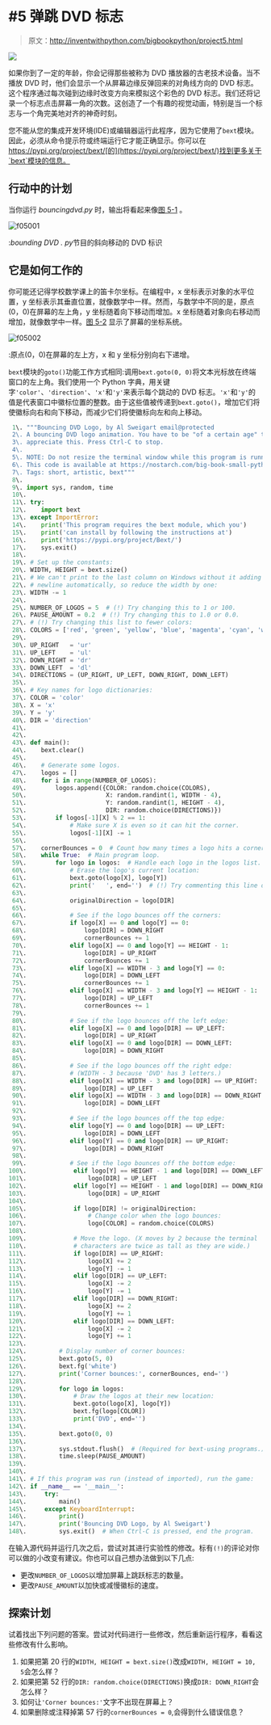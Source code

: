 # #5 弹跳 DVD 标志

> 原文：<http://inventwithpython.com/bigbookpython/project5.html>

![](img/9d995d63aaead72cad01120081eb8f75.png)

如果你到了一定的年龄，你会记得那些被称为 DVD 播放器的古老技术设备。当不播放 DVD 时，他们会显示一个从屏幕边缘反弹回来的对角线方向的 DVD 标志。这个程序通过每次碰到边缘时改变方向来模拟这个彩色的 DVD 标志。我们还将记录一个标志点击屏幕一角的次数。这创造了一个有趣的视觉动画，特别是当一个标志与一个角完美地对齐的神奇时刻。

您不能从您的集成开发环境(IDE)或编辑器运行此程序，因为它使用了`bext`模块。因此，必须从命令提示符或终端运行它才能正确显示。你可以在 https://pypi.org/project/bext/[的](https://pypi.org/project/bext/)找到更多关于`bext`模块的信息。

## 行动中的计划

当你运行 *bouncingdvd.py* 时，输出将看起来像[图 5-1](#calibre_link-336) 。

![f05001](img/4cd22c4dff5545c12f8ccf035fb96475.png)

:*bounding DVD . py*节目的斜向移动的 DVD 标识

## 它是如何工作的

你可能还记得学校数学课上的笛卡尔坐标。在编程中，x 坐标表示对象的水平位置，y 坐标表示其垂直位置，就像数学中一样。然而，与数学中不同的是，原点(0，0)在屏幕的左上角，y 坐标随着向下移动而增加。x 坐标随着对象向右移动而增加，就像数学中一样。[图 5-2](#calibre_link-337) 显示了屏幕的坐标系统。

![f05002](img/b95f3a29cdd99e92ee2ef58123b02d0c.png)

:原点(0，0)在屏幕的左上方，x 和 y 坐标分别向右下递增。

`bext`模块的`goto()`功能工作方式相同:调用`bext.goto(0, 0)`将文本光标放在终端窗口的左上角。我们使用一个 Python 字典，用关键字`'color'`、`'direction'`、`'x'`和`'y'`来表示每个跳动的 DVD 标志。`'x'`和`'y'`的值是代表窗口中徽标位置的整数。由于这些值被传递到`bext.goto()`，增加它们将使徽标向右和向下移动，而减少它们将使徽标向左和向上移动。

```py
 1\. """Bouncing DVD Logo, by Al Sweigart email@protected
 2\. A bouncing DVD logo animation. You have to be "of a certain age" to
 3\. appreciate this. Press Ctrl-C to stop.
 4\. 
 5\. NOTE: Do not resize the terminal window while this program is running.
 6\. This code is available at https://nostarch.com/big-book-small-python-programming
 7\. Tags: short, artistic, bext"""
 8\. 
 9\. import sys, random, time
 10\. 
 11\. try:
 12\.    import bext
 13\. except ImportError:
 14\.    print('This program requires the bext module, which you')
 15\.    print('can install by following the instructions at')
 16\.    print('https://pypi.org/project/Bext/')
 17\.    sys.exit()
 18\. 
 19\. # Set up the constants:
 20\. WIDTH, HEIGHT = bext.size()
 21\. # We can't print to the last column on Windows without it adding a
 22\. # newline automatically, so reduce the width by one:
 23\. WIDTH -= 1
 24\. 
 25\. NUMBER_OF_LOGOS = 5  # (!) Try changing this to 1 or 100.
 26\. PAUSE_AMOUNT = 0.2  # (!) Try changing this to 1.0 or 0.0.
 27\. # (!) Try changing this list to fewer colors:
 28\. COLORS = ['red', 'green', 'yellow', 'blue', 'magenta', 'cyan', 'white']
 29\. 
 30\. UP_RIGHT   = 'ur'
 31\. UP_LEFT    = 'ul'
 32\. DOWN_RIGHT = 'dr'
 33\. DOWN_LEFT  = 'dl'
 34\. DIRECTIONS = (UP_RIGHT, UP_LEFT, DOWN_RIGHT, DOWN_LEFT)
 35\. 
 36\. # Key names for logo dictionaries:
 37\. COLOR = 'color'
 38\. X = 'x'
 39\. Y = 'y'
 40\. DIR = 'direction'
 41\. 
 42\. 
 43\. def main():
 44\.    bext.clear()
 45\. 
 46\.    # Generate some logos.
 47\.    logos = []
 48\.    for i in range(NUMBER_OF_LOGOS):
 49\.        logos.append({COLOR: random.choice(COLORS),
 50\.                      X: random.randint(1, WIDTH - 4),
 51\.                      Y: random.randint(1, HEIGHT - 4),
 52\.                      DIR: random.choice(DIRECTIONS)})
 53\.        if logos[-1][X] % 2 == 1:
 54\.            # Make sure X is even so it can hit the corner.
 55\.            logos[-1][X] -= 1
 56\. 
 57\.    cornerBounces = 0  # Count how many times a logo hits a corner.
 58\.    while True:  # Main program loop.
 59\.        for logo in logos:  # Handle each logo in the logos list.
 60\.            # Erase the logo's current location:
 61\.            bext.goto(logo[X], logo[Y])
 62\.            print('   ', end='')  # (!) Try commenting this line out.
 63\. 
 64\.            originalDirection = logo[DIR]
 65\. 
 66\.            # See if the logo bounces off the corners:
 67\.            if logo[X] == 0 and logo[Y] == 0:
 68\.                logo[DIR] = DOWN_RIGHT
 69\.                cornerBounces += 1
 70\.            elif logo[X] == 0 and logo[Y] == HEIGHT - 1:
 71\.                logo[DIR] = UP_RIGHT
 72\.                cornerBounces += 1
 73\.            elif logo[X] == WIDTH - 3 and logo[Y] == 0:
 74\.                logo[DIR] = DOWN_LEFT
 75\.                cornerBounces += 1
 76\.            elif logo[X] == WIDTH - 3 and logo[Y] == HEIGHT - 1:
 77\.                logo[DIR] = UP_LEFT
 78\.                cornerBounces += 1
 79\. 
 80\.            # See if the logo bounces off the left edge:
 81\.            elif logo[X] == 0 and logo[DIR] == UP_LEFT:
 82\.                logo[DIR] = UP_RIGHT
 83\.            elif logo[X] == 0 and logo[DIR] == DOWN_LEFT:
 84\.                logo[DIR] = DOWN_RIGHT
 85\. 
 86\.            # See if the logo bounces off the right edge:
 87\.            # (WIDTH - 3 because 'DVD' has 3 letters.)
 88\.            elif logo[X] == WIDTH - 3 and logo[DIR] == UP_RIGHT:
 89\.                logo[DIR] = UP_LEFT
 90\.            elif logo[X] == WIDTH - 3 and logo[DIR] == DOWN_RIGHT:
 91\.                logo[DIR] = DOWN_LEFT
 92\. 
 93\.            # See if the logo bounces off the top edge:
 94\.            elif logo[Y] == 0 and logo[DIR] == UP_LEFT:
 95\.                logo[DIR] = DOWN_LEFT
 96\.            elif logo[Y] == 0 and logo[DIR] == UP_RIGHT:
 97\.                logo[DIR] = DOWN_RIGHT
 98\. 
 99\.            # See if the logo bounces off the bottom edge:
100\.             elif logo[Y] == HEIGHT - 1 and logo[DIR] == DOWN_LEFT:
101\.                 logo[DIR] = UP_LEFT
102\.             elif logo[Y] == HEIGHT - 1 and logo[DIR] == DOWN_RIGHT:
103\.                 logo[DIR] = UP_RIGHT
104\. 
105\.             if logo[DIR] != originalDirection:
106\.                 # Change color when the logo bounces:
107\.                 logo[COLOR] = random.choice(COLORS)
108\. 
109\.             # Move the logo. (X moves by 2 because the terminal
110\.             # characters are twice as tall as they are wide.)
111\.             if logo[DIR] == UP_RIGHT:
112\.                 logo[X] += 2
113\.                 logo[Y] -= 1
114\.             elif logo[DIR] == UP_LEFT:
115\.                 logo[X] -= 2
116\.                 logo[Y] -= 1
117\.             elif logo[DIR] == DOWN_RIGHT:
118\.                 logo[X] += 2
119\.                 logo[Y] += 1
120\.             elif logo[DIR] == DOWN_LEFT:
121\.                 logo[X] -= 2
122\.                 logo[Y] += 1
123\. 
124\.         # Display number of corner bounces:
125\.         bext.goto(5, 0)
126\.         bext.fg('white')
127\.         print('Corner bounces:', cornerBounces, end='')
128\. 
129\.         for logo in logos:
130\.             # Draw the logos at their new location:
131\.             bext.goto(logo[X], logo[Y])
132\.             bext.fg(logo[COLOR])
133\.             print('DVD', end='')
134\. 
135\.         bext.goto(0, 0)
136\. 
137\.         sys.stdout.flush()  # (Required for bext-using programs.)
138\.         time.sleep(PAUSE_AMOUNT)
139\. 
140\. 
141\. # If this program was run (instead of imported), run the game:
142\. if __name__ == '__main__':
143\.     try:
144\.         main()
145\.     except KeyboardInterrupt:
146\.         print()
147\.         print('Bouncing DVD Logo, by Al Sweigart')
148\.         sys.exit()  # When Ctrl-C is pressed, end the program. 
```

在输入源代码并运行几次之后，尝试对其进行实验性的修改。标有`(!)`的评论对你可以做的小改变有建议。你也可以自己想办法做到以下几点:

*   更改`NUMBER_OF_LOGOS`以增加屏幕上跳跃标志的数量。
*   更改`PAUSE_AMOUNT`以加快或减慢徽标的速度。

## 探索计划

试着找出下列问题的答案。尝试对代码进行一些修改，然后重新运行程序，看看这些修改有什么影响。

1.  如果把第 20 行的`WIDTH, HEIGHT = bext.size()`改成`WIDTH, HEIGHT = 10, 5`会怎么样？
2.  如果把第 52 行的`DIR: random.choice(DIRECTIONS)`换成`DIR: DOWN_RIGHT`会怎么样？
3.  如何让`'Corner bounces:'`文字不出现在屏幕上？
4.  如果删除或注释掉第 57 行的`cornerBounces = 0`,会得到什么错误信息？